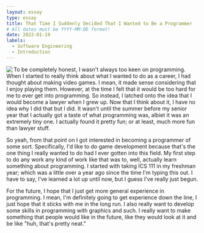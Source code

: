 ```yaml
---
layout: essay
type: essay
title: That Time I Suddenly Decided That I Wanted to Be a Programmer
# All dates must be YYYY-MM-DD format!
date: 2022-01-19
labels:
  - Software Engineering
  - Introduction
---
```

<img class="ui floated image" src="{{ site.baseurl }}/images/Essay_Picture.png" align="left">
To be completely honest, I wasn't always too keen on programming. When I started to really think about what I wanted to do as a career, I had thought about making video games. I mean, it made sense considering that I enjoy playing them. However, at the time I felt that it would be too hard for me to ever get into programming. So instead, I latched onto the idea that I would become a lawyer when I grew up. Now that I think about it, I have no idea why I did that but I did. It wasn't until the summer before my senior year that I actually got a taste of what programming was, albiet it was an extremely tiny one. I actually found it pretty fun; or at least, much more fun than lawyer stuff.

So yeah, from that point on I got interested in becoming a programmer of some sort. Specifically, I'd like to do game development because that's the one thing I really wanted to do had I ever gotten into this field. My first step to do any work any kind of work like that was to, well, actually learn something about programming. I started with taking ICS 111 in my freshman year; which was a little over a year ago since the time I'm typing this out. I have to say, I've learned a lot up until now, but I guess I've really just begun.

For the future, I hope that I just get more general experience in programming. I mean, I'm definitely going to get experience down the line, I just hope that it sticks with me in the long run. I also really want to develop some skills in programming with graphics and such. I really want to make something that people would like in the future, like they would look at it and be like "huh, that's pretty neat."

